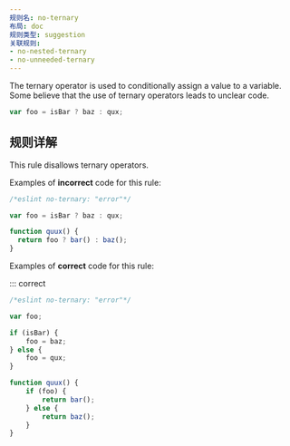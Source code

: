 ```yaml
---
规则名: no-ternary
布局: doc
规则类型: suggestion
关联规则:
- no-nested-ternary
- no-unneeded-ternary
---
```



The ternary operator is used to conditionally assign a value to a variable. Some believe that the use of ternary operators leads to unclear code.

```js
var foo = isBar ? baz : qux;
```

## 规则详解

This rule disallows ternary operators.

Examples of **incorrect** code for this rule:



```js
/*eslint no-ternary: "error"*/

var foo = isBar ? baz : qux;

function quux() {
  return foo ? bar() : baz();
}
```

Examples of **correct** code for this rule:

::: correct

```js
/*eslint no-ternary: "error"*/

var foo;

if (isBar) {
    foo = baz;
} else {
    foo = qux;
}

function quux() {
    if (foo) {
        return bar();
    } else {
        return baz();
    }
}
```
